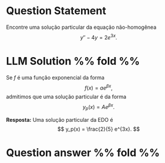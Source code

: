 # Question Statement
Encontre uma solução particular da equação não-homogênea
$$
y'' - 4y = 2e^{3x}.
$$

# LLM Solution %% fold %%
Se $f$ é uma função exponencial da forma
$$
f(x) = ae^{\beta x},
$$
admitimos que uma solução particular é da forma
$$
y_p(x) = Ae^{\beta x}.
$$

$\textbf{Resposta:}$ Uma solução particular da EDO é
$$
y_p(x) = \frac{2}{5} e^{3x}.
$$

# Question answer %% fold %%
